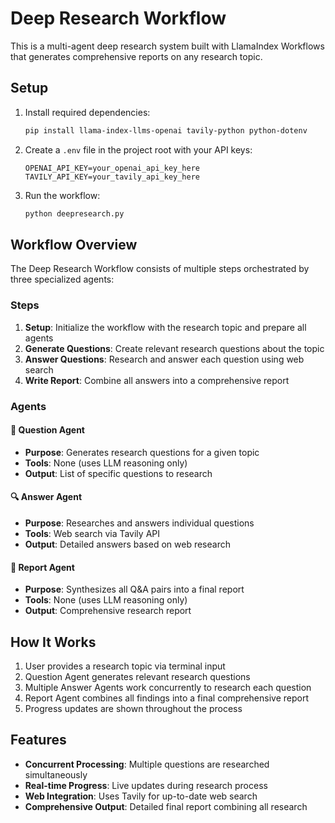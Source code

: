 # Deep Research Workflow

This is a multi-agent deep research system built with LlamaIndex Workflows that generates comprehensive reports on any research topic.

## Setup

1. Install required dependencies:
   ```bash
   pip install llama-index-llms-openai tavily-python python-dotenv
   ```

2. Create a `.env` file in the project root with your API keys:
   ```
   OPENAI_API_KEY=your_openai_api_key_here
   TAVILY_API_KEY=your_tavily_api_key_here
   ```

3. Run the workflow:
   ```bash
   python deepresearch.py
   ```

## Workflow Overview

The Deep Research Workflow consists of multiple steps orchestrated by three specialized agents:

### Steps

1. **Setup**: Initialize the workflow with the research topic and prepare all agents
2. **Generate Questions**: Create relevant research questions about the topic
3. **Answer Questions**: Research and answer each question using web search
4. **Write Report**: Combine all answers into a comprehensive report

### Agents

#### 🤔 Question Agent
- **Purpose**: Generates research questions for a given topic
- **Tools**: None (uses LLM reasoning only)
- **Output**: List of specific questions to research

#### 🔍 Answer Agent  
- **Purpose**: Researches and answers individual questions
- **Tools**: Web search via Tavily API
- **Output**: Detailed answers based on web research

#### 📝 Report Agent
- **Purpose**: Synthesizes all Q&A pairs into a final report
- **Tools**: None (uses LLM reasoning only)
- **Output**: Comprehensive research report

## How It Works

1. User provides a research topic via terminal input
2. Question Agent generates relevant research questions
3. Multiple Answer Agents work concurrently to research each question
4. Report Agent combines all findings into a final comprehensive report
5. Progress updates are shown throughout the process

## Features

- **Concurrent Processing**: Multiple questions are researched simultaneously
- **Real-time Progress**: Live updates during research process
- **Web Integration**: Uses Tavily for up-to-date web search
- **Comprehensive Output**: Detailed final report combining all research

